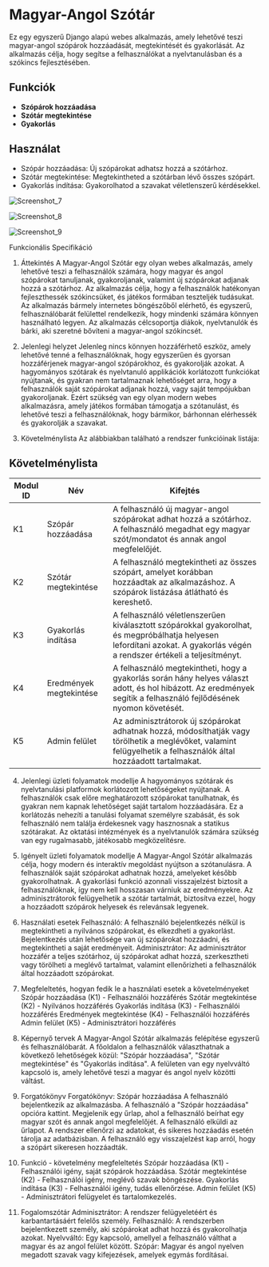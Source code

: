 # Magyar-Angol Szótár 

Ez egy egyszerű Django alapú webes alkalmazás, amely lehetővé teszi magyar-angol szópárok hozzáadását, megtekintését és gyakorlását. Az alkalmazás célja, hogy segítse a felhasználókat a nyelvtanulásban és a szókincs fejlesztésében.

## Funkciók

- **Szópárok hozzáadása**
- **Szótár megtekintése**
- **Gyakorlás**

## Használat
- Szópár hozzáadása: Új szópárokat adhatsz hozzá a szótárhoz.
- Szótár megtekintése: Megtekintheted a szótárban lévő összes szópárt.
- Gyakorlás indítása: Gyakorolhatod a szavakat véletlenszerű kérdésekkel.


![Screenshot_7](https://github.com/user-attachments/assets/1c0ffde1-6700-4cdf-83fe-56be19ab20da)


![Screenshot_8](https://github.com/user-attachments/assets/f3d3046d-e0fe-4545-b3a3-6da363060a44)


![Screenshot_9](https://github.com/user-attachments/assets/e4b68d00-5822-4d69-b70e-be76caf5fff9)




Funkcionális Specifikáció
1. Áttekintés
A Magyar-Angol Szótár egy olyan webes alkalmazás, amely lehetővé teszi a felhasználók számára, hogy magyar és angol szópárokat tanuljanak, gyakoroljanak, valamint új szópárokat adjanak hozzá a szótárhoz. Az alkalmazás célja, hogy a felhasználók hatékonyan fejleszthessék szókincsüket, és játékos formában teszteljék tudásukat. Az alkalmazás bármely internetes böngészőből elérhető, és egyszerű, felhasználóbarát felülettel rendelkezik, hogy mindenki számára könnyen használható legyen. Az alkalmazás célcsoportja diákok, nyelvtanulók és bárki, aki szeretné bővíteni a magyar-angol szókincsét.

2. Jelenlegi helyzet
Jelenleg nincs könnyen hozzáférhető eszköz, amely lehetővé tenné a felhasználóknak, hogy egyszerűen és gyorsan hozzáférjenek magyar-angol szópárokhoz, és gyakorolják azokat. A hagyományos szótárak és nyelvtanuló applikációk korlátozott funkciókat nyújtanak, és gyakran nem tartalmaznak lehetőséget arra, hogy a felhasználók saját szópárokat adjanak hozzá, vagy saját tempójukban gyakoroljanak. Ezért szükség van egy olyan modern webes alkalmazásra, amely játékos formában támogatja a szótanulást, és lehetővé teszi a felhasználóknak, hogy bármikor, bárhonnan elérhessék és gyakorolják a szavakat.

3. Követelménylista
Az alábbiakban található a rendszer funkcióinak listája:

## Követelménylista

| Modul ID | Név                  | Kifejtés                                                                                                                                           |
|----------|----------------------|----------------------------------------------------------------------------------------------------------------------------------------------------|
| K1       | Szópár hozzáadása    | A felhasználó új magyar-angol szópárokat adhat hozzá a szótárhoz. A felhasználó megadhat egy magyar szót/mondatot és annak angol megfelelőjét.      |
| K2       | Szótár megtekintése  | A felhasználó megtekintheti az összes szópárt, amelyet korábban hozzáadtak az alkalmazáshoz. A szópárok listázása átlátható és kereshető.           |
| K3       | Gyakorlás indítása   | A felhasználó véletlenszerűen kiválasztott szópárokkal gyakorolhat, és megpróbálhatja helyesen lefordítani azokat. A gyakorlás végén a rendszer értékeli a teljesítményt. |
| K4       | Eredmények megtekintése | A felhasználó megtekintheti, hogy a gyakorlás során hány helyes választ adott, és hol hibázott. Az eredmények segítik a felhasználó fejlődésének nyomon követését. |
| K5       | Admin felület        | Az adminisztrátorok új szópárokat adhatnak hozzá, módosíthatják vagy törölhetik a meglévőket, valamint felügyelhetik a felhasználók által hozzáadott tartalmakat. |


4. Jelenlegi üzleti folyamatok modellje
A hagyományos szótárak és nyelvtanulási platformok korlátozott lehetőségeket nyújtanak. A felhasználók csak előre meghatározott szópárokat tanulhatnak, és gyakran nem kapnak lehetőséget saját tartalom hozzáadására. Ez a korlátozás nehezíti a tanulási folyamat személyre szabását, és sok felhasználó nem találja érdekesnek vagy hasznosnak a statikus szótárakat. Az oktatási intézmények és a nyelvtanulók számára szükség van egy rugalmasabb, játékosabb megközelítésre.

5. Igényelt üzleti folyamatok modellje
A Magyar-Angol Szótár alkalmazás célja, hogy modern és interaktív megoldást nyújtson a szótanulásra. A felhasználók saját szópárokat adhatnak hozzá, amelyeket később gyakorolhatnak. A gyakorlási funkció azonnali visszajelzést biztosít a felhasználóknak, így nem kell hosszasan várniuk az eredményekre. Az adminisztrátorok felügyelhetik a szótár tartalmát, biztosítva ezzel, hogy a hozzáadott szópárok helyesek és relevánsak legyenek.

6. Használati esetek
Felhasználó: A felhasználó bejelentkezés nélkül is megtekintheti a nyilvános szópárokat, és elkezdheti a gyakorlást. Bejelentkezés után lehetősége van új szópárokat hozzáadni, és megtekintheti a saját eredményeit.
Adminisztrátor: Az adminisztrátor hozzáfér a teljes szótárhoz, új szópárokat adhat hozzá, szerkesztheti vagy törölheti a meglévő tartalmat, valamint ellenőrizheti a felhasználók által hozzáadott szópárokat.
7. Megfeleltetés, hogyan fedik le a használati esetek a követelményeket
Szópár hozzáadása (K1) - Felhasználói hozzáférés
Szótár megtekintése (K2) - Nyilvános hozzáférés
Gyakorlás indítása (K3) - Felhasználói hozzáférés
Eredmények megtekintése (K4) - Felhasználói hozzáférés
Admin felület (K5) - Adminisztrátori hozzáférés
8. Képernyő tervek
A Magyar-Angol Szótár alkalmazás felépítése egyszerű és felhasználóbarát. A főoldalon a felhasználók választhatnak a következő lehetőségek közül: "Szópár hozzáadása", "Szótár megtekintése" és "Gyakorlás indítása". A felületen van egy nyelvváltó kapcsoló is, amely lehetővé teszi a magyar és angol nyelv közötti váltást.

9. Forgatókönyv
Forgatókönyv: Szópár hozzáadása
A felhasználó bejelentkezik az alkalmazásba.
A felhasználó a "Szópár hozzáadása" opcióra kattint.
Megjelenik egy űrlap, ahol a felhasználó beírhat egy magyar szót és annak angol megfelelőjét.
A felhasználó elküldi az űrlapot.
A rendszer ellenőrzi az adatokat, és sikeres hozzáadás esetén tárolja az adatbázisban.
A felhasználó egy visszajelzést kap arról, hogy a szópárt sikeresen hozzáadták.
10. Funkció - követelmény megfeleltetés
Szópár hozzáadása (K1) - Felhasználói igény, saját szópárok hozzáadása.
Szótár megtekintése (K2) - Felhasználói igény, meglévő szavak böngészése.
Gyakorlás indítása (K3) - Felhasználói igény, tudás ellenőrzése.
Admin felület (K5) - Adminisztrátori felügyelet és tartalomkezelés.
11. Fogalomszótár
Adminisztrátor: A rendszer felügyeletéért és karbantartásáért felelős személy.
Felhasználó: A rendszerben bejelentkezett személy, aki szópárokat adhat hozzá és gyakorolhatja azokat.
Nyelvváltó: Egy kapcsoló, amellyel a felhasználó válthat a magyar és az angol felület között.
Szópár: Magyar és angol nyelven megadott szavak vagy kifejezések, amelyek egymás fordításai.
